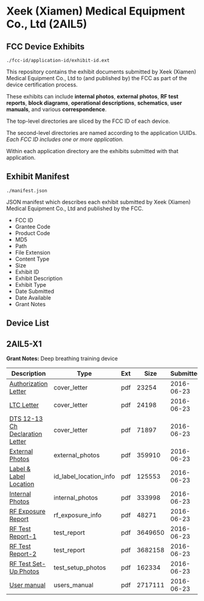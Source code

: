 # Xeek (Xiamen) Medical Equipment Co., Ltd (2AIL5)
## FCC Device Exhibits

```
./fcc-id/application-id/exhibit-id.ext
```

This repository contains the exhibit documents submitted by Xeek (Xiamen) Medical Equipment Co., Ltd to (and published by) the FCC as part of the device certification process.

These exhibits can include **internal photos**, **external photos**, **RF test reports**, **block diagrams**, **operational descriptions**, **schematics**, **user manuals**, and various **correspondence**.

The top-level directories are sliced by the FCC ID of each device.

The second-level directories are named according to the application UUIDs. *Each FCC ID includes one or more application.*

Within each application directory are the exhibits submitted with that application. 

## Exhibit Manifest

```
./manifest.json
```

JSON manifest which describes each exhibit submitted by Xeek (Xiamen) Medical Equipment Co., Ltd and published by the FCC.

- FCC ID
- Grantee Code
- Product Code
- MD5
- Path
- File Extension
- Content Type
- Size
- Exhibit ID
- Exhibit Description
- Exhibit Type
- Date Submitted
- Date Available
- Grant Notes

## Device List
## 2AIL5-X1
**Grant Notes:** Deep breathing training device

| Description | Type | Ext | Size | Submitted | Available |
| ----------- | ---- | --- | ---- | --------- | --------- |
| [Authorization Letter](2AIL5-X1/62deb9527e7135241eec4b471ca27088/3039519.pdf) | cover_letter | pdf | 23254 | 2016-06-23 | 2016-06-23 |
| [LTC Letter](2AIL5-X1/62deb9527e7135241eec4b471ca27088/3039520.pdf) | cover_letter | pdf | 24198 | 2016-06-23 | 2016-06-23 |
| [DTS 12-13 Ch Declaration Letter](2AIL5-X1/62deb9527e7135241eec4b471ca27088/3039521.pdf) | cover_letter | pdf | 71897 | 2016-06-23 | 2016-06-23 |
| [External Photos](2AIL5-X1/62deb9527e7135241eec4b471ca27088/3039522.pdf) | external_photos | pdf | 359910 | 2016-06-23 | 2016-06-23 |
| [Label & Label Location](2AIL5-X1/62deb9527e7135241eec4b471ca27088/3039523.pdf) | id_label_location_info | pdf | 125553 | 2016-06-23 | 2016-06-23 |
| [Internal Photos](2AIL5-X1/62deb9527e7135241eec4b471ca27088/3039524.pdf) | internal_photos | pdf | 333998 | 2016-06-23 | 2016-06-23 |
| [RF Exposure Report](2AIL5-X1/62deb9527e7135241eec4b471ca27088/3039526.pdf) | rf_exposure_info | pdf | 48271 | 2016-06-23 | 2016-06-23 |
| [RF Test Report-1](2AIL5-X1/62deb9527e7135241eec4b471ca27088/3039528.pdf) | test_report | pdf | 3649650 | 2016-06-23 | 2016-06-23 |
| [RF Test Report-2](2AIL5-X1/62deb9527e7135241eec4b471ca27088/3039531.pdf) | test_report | pdf | 3682158 | 2016-06-23 | 2016-06-23 |
| [RF Test Set-Up Photos](2AIL5-X1/62deb9527e7135241eec4b471ca27088/3039529.pdf) | test_setup_photos | pdf | 162334 | 2016-06-23 | 2016-06-23 |
| [User manual](2AIL5-X1/62deb9527e7135241eec4b471ca27088/3039530.pdf) | users_manual | pdf | 2717111 | 2016-06-23 | 2016-06-23 |
